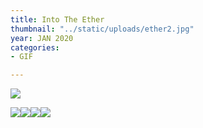 ```yaml
---
title: Into The Ether
thumbnail: "../static/uploads/ether2.jpg"
year: JAN 2020
categories:
- GIF

---
```

![](/uploads/ether1.jpg)

![](https://cdn.discordapp.com/attachments/672305339647000599/723726749552345149/IntoTheEther.gif)![](https://cdn.discordapp.com/attachments/672305339647000599/723754564108419142/Merge.gif)![](https://cdn.discordapp.com/attachments/672305339647000599/723755142473580665/Intent2.gif)![](https://cdn.discordapp.com/attachments/672305339647000599/723754984583462942/Intent.gif)